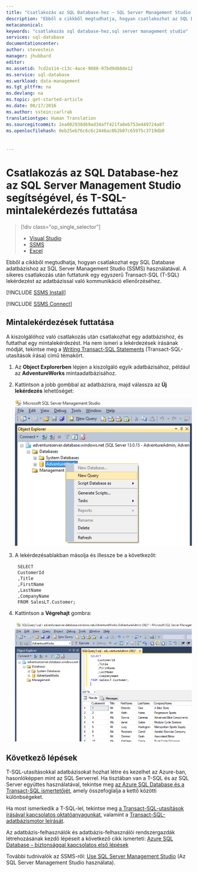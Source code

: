 ```yaml
---
title: "Csatlakozás az SQL Database-hez – SQL Server Management Studio | Microsoft Docs"
description: "Ebből a cikkből megtudhatja, hogyan csatlakozhat az SQL Database-hez az Azure-ban az SQL Server Management Studio (SSMS) használatával. Ezt követően pedig mintalekérdezést futtathat a Transact-SQL (T-SQL) használatával."
metacanonical: 
keywords: "csatlakozás sql database-hez,sql server management studio"
services: sql-database
documentationcenter: 
author: stevestein
manager: jhubbard
editor: 
ms.assetid: 7cd2a114-c13c-4ace-9088-97bd9d68de12
ms.service: sql-database
ms.workload: data-management
ms.tgt_pltfrm: na
ms.devlang: na
ms.topic: get-started-article
ms.date: 08/17/2016
ms.author: sstein;carlrab
translationtype: Human Translation
ms.sourcegitcommit: 2ea002938d69ad34aff421fa0eb753e449724a8f
ms.openlocfilehash: 0eb25eb76c6c6c2446ac0b2b07c65975c3719db0


---
```

# <a name="connect-to-sql-database-with-sql-server-management-studio-and-execute-a-sample-tsql-query"></a>Csatlakozás az SQL Database-hez az SQL Server Management Studio segítségével, és T-SQL-mintalekérdezés futtatása
> [!div class="op_single_selector"]
> * [Visual Studio](sql-database-connect-query.md)
> * [SSMS](sql-database-connect-query-ssms.md)
> * [Excel](sql-database-connect-excel.md)
> 
> 

Ebből a cikkből megtudhatja, hogyan csatlakozhat egy SQL Database adatbázishoz az SQL Server Management Studio (SSMS) használatával. A sikeres csatlakozás után futtatunk egy egyszerű Transact-SQL (T-SQL) lekérdezést az adatbázissal való kommunikáció ellenőrzéséhez.

[!INCLUDE [SSMS Install](../../includes/sql-server-management-studio-install.md)]

[!INCLUDE [SSMS Connect](../../includes/sql-database-sql-server-management-studio-connect-server-principal.md)]

## <a name="run-sample-queries"></a>Mintalekérdezések futtatása
A kiszolgálóhoz való csatlakozás után csatlakozhat egy adatbázishoz, és futtathat egy mintalekérdezést. Ha nem ismeri a lekérdezések írásának módját, tekintse meg a [Writing Transact-SQL Statements](https://msdn.microsoft.com/library/ms365303.aspx) (Transact-SQL-utasítások írása) című témakört.

1. Az **Object Explorerben** lépjen a kiszolgáló egyik adatbázisához, például az **AdventureWorks** mintaadatbázisához.
2. Kattintson a jobb gombbal az adatbázisra, majd válassza az **Új lekérdezés** lehetőséget:
   
    ![Új lekérdezés. Csatlakozás SQL Database-kiszolgálóhoz: SQL Server Management Studio](./media/sql-database-connect-query-ssms/4-run-query.png)
3. A lekérdezésablakban másolja és illessze be a következőt:
   
        SELECT
        CustomerId
        ,Title
        ,FirstName
        ,LastName
        ,CompanyName
        FROM SalesLT.Customer;
4. Kattintson a **Végrehajt** gombra:
   
    ![Siker. Csatlakozás SQL Database-kiszolgálóhoz: SQL Server Management Studio](./media/sql-database-connect-query-ssms/5-success.png)

## <a name="next-steps"></a>Következő lépések
T-SQL-utasításokkal adatbázisokat hozhat létre és kezelhet az Azure-ban, hasonlóképpen mint az SQL Serverrel. Ha tisztában van a T-SQL és az SQL Server együttes használatával, tekintse meg [az Azure SQL Database és a Transact-SQL ismertetőjét](sql-database-transact-sql-information.md), amely összefoglalja a kettő közötti különbségeket.

Ha most ismerkedik a T-SQL-lel, tekintse meg [a Transact-SQL-utasítások írásával kapcsolatos oktatóanyagunkat](https://msdn.microsoft.com/library/ms365303.aspx), valamint a [Transact-SQL-adatbázismotor leírását](https://msdn.microsoft.com/library/bb510741.aspx).

Az adatbázis-felhasználók és adatbázis-felhasználói rendszergazdák létrehozásának kezdő lépéseit a következő cikk ismerteti: [Azure SQL Database – biztonsággal kapcsolatos első lépések](sql-database-get-started-security.md)

További tudnivalók az SSMS-ről: [Use SQL Server Management Studio](https://msdn.microsoft.com/library/ms174173.aspx) (Az SQL Server Management Studio használata).




<!--HONumber=Nov16_HO2-->


